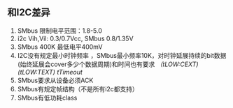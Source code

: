 
## 和I2C差异
1. SMbus 限制电平范围：1.8-5.0
2. i2c Vih,Vil: 0.3/0.7Vcc, SMbus 0.8/1.35V
3. SMbus 400K 最低电平400mV
4. I2C没有规定最小时钟频率 ，SMbus最小频率10K，对时钟延展持续的bit数据(始终延展会cover多少个数据周期)和时间也有要求 *（tLOW:CEXT)   (tLOW:TEXT)  tTimeout*
5. SMbus要求从设备必须ACK
6. SMbus有规定帧结构（不是所有i2c都支持）
7. SMbus有低功耗class

